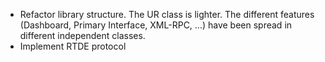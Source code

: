 - Refactor library structure. The UR class is lighter. The different features (Dashboard, Primary Interface, XML-RPC, ...) have been spread in different independent classes.
- Implement RTDE protocol